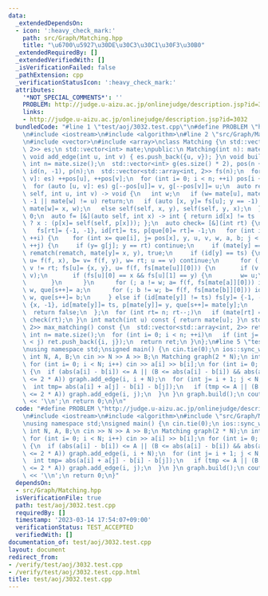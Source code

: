 ```yaml
---
data:
  _extendedDependsOn:
  - icon: ':heavy_check_mark:'
    path: src/Graph/Matching.hpp
    title: "\u6700\u5927\u30DE\u30C3\u30C1\u30F3\u30B0"
  _extendedRequiredBy: []
  _extendedVerifiedWith: []
  _isVerificationFailed: false
  _pathExtension: cpp
  _verificationStatusIcon: ':heavy_check_mark:'
  attributes:
    '*NOT_SPECIAL_COMMENTS*': ''
    PROBLEM: http://judge.u-aizu.ac.jp/onlinejudge/description.jsp?id=3032
    links:
    - http://judge.u-aizu.ac.jp/onlinejudge/description.jsp?id=3032
  bundledCode: "#line 1 \"test/aoj/3032.test.cpp\"\n#define PROBLEM \"http://judge.u-aizu.ac.jp/onlinejudge/description.jsp?id=3032\"\
    \n#include <iostream>\n#include <algorithm>\n#line 2 \"src/Graph/Matching.hpp\"\
    \n#include <vector>\n#include <array>\nclass Matching {\n std::vector<std::array<int,\
    \ 2>> es;\n std::vector<int> mate;\npublic:\n Matching(int n): mate(n, -1) {}\n\
    \ void add_edge(int u, int v) { es.push_back({u, v}); }\n void build() {\n  const\
    \ int n= mate.size();\n  std::vector<int> g(es.size() * 2), pos(n + 1), que(n),\
    \ id(n, -1), p(n);\n  std::vector<std::array<int, 2>> fs(n);\n  for (auto [u,\
    \ v]: es) ++pos[u], ++pos[v];\n  for (int i= 0; i < n; ++i) pos[i + 1]+= pos[i];\n\
    \  for (auto [u, v]: es) g[--pos[u]]= v, g[--pos[v]]= u;\n  auto rematch= [&](auto\
    \ self, int u, int v) -> void {\n   int w;\n   if (w= mate[u], mate[u]= v; w ==\
    \ -1 || mate[w] != u) return;\n   if (auto [x, y]= fs[u]; y == -1) self(self,\
    \ mate[w]= x, w);\n   else self(self, x, y), self(self, y, x);\n  };\n  int ts=\
    \ 0;\n  auto f= [&](auto self, int x) -> int { return id[x] != ts || p[x] == -1\
    \ ? x : (p[x]= self(self, p[x])); };\n  auto check= [&](int rt) {\n   int s= 1;\n\
    \   fs[rt]= {-1, -1}, id[rt]= ts, p[que[0]= rt]= -1;\n   for (int i= 0; i < s;\
    \ ++i) {\n    for (int x= que[i], j= pos[x], y, u, v, w, a, b; j < pos[x + 1];\
    \ ++j) {\n     if (y= g[j]; y == rt) continue;\n     if (mate[y] == -1) return\
    \ rematch(rematch, mate[y]= x, y), true;\n     if (id[y] == ts) {\n      if (a=\
    \ u= f(f, x), b= v= f(f, y), w= rt; u == v) continue;\n      for (; u != rt ||\
    \ v != rt; fs[u]= {x, y}, u= f(f, fs[mate[u]][0])) {\n       if (v != rt) std::swap(u,\
    \ v);\n       if (fs[u][0] == x && fs[u][1] == y) {\n        w= u;\n        break;\n\
    \       }\n      }\n      for (; a != w; a= f(f, fs[mate[a]][0])) id[a]= ts, p[a]=\
    \ w, que[s++]= a;\n      for (; b != w; b= f(f, fs[mate[b]][0])) id[b]= ts, p[b]=\
    \ w, que[s++]= b;\n     } else if (id[mate[y]] != ts) fs[y]= {-1, -1}, fs[mate[y]]=\
    \ {x, -1}, id[mate[y]]= ts, p[mate[y]]= y, que[s++]= mate[y];\n    }\n   }\n \
    \  return false;\n  };\n  for (int rt= n; rt--;)\n   if (mate[rt] == -1) ts+=\
    \ check(rt);\n }\n int match(int u) const { return mate[u]; }\n std::vector<std::array<int,\
    \ 2>> max_matching() const {\n  std::vector<std::array<int, 2>> ret;\n  const\
    \ int n= mate.size();\n  for (int i= 0; i < n; ++i)\n   if (int j= mate[i]; i\
    \ < j) ret.push_back({i, j});\n  return ret;\n }\n};\n#line 5 \"test/aoj/3032.test.cpp\"\
    \nusing namespace std;\nsigned main() {\n cin.tie(0);\n ios::sync_with_stdio(0);\n\
    \ int N, A, B;\n cin >> N >> A >> B;\n Matching graph(2 * N);\n int a[N], b[N];\n\
    \ for (int i= 0; i < N; i++) cin >> a[i] >> b[i];\n for (int i= 0; i < N; i++)\
    \ {\n  if (abs(a[i] - b[i]) <= A || (B <= abs(a[i] - b[i]) && abs(a[i] - b[i])\
    \ <= 2 * A)) graph.add_edge(i, i + N);\n  for (int j= i + 1; j < N; j++) {\n \
    \  int tmp= abs(a[i] + a[j] - b[i] - b[j]);\n   if (tmp <= A || (B <= tmp && tmp\
    \ <= 2 * A)) graph.add_edge(i, j);\n  }\n }\n graph.build();\n cout << graph.max_matching().size()\
    \ << '\\n';\n return 0;\n}\n"
  code: "#define PROBLEM \"http://judge.u-aizu.ac.jp/onlinejudge/description.jsp?id=3032\"\
    \n#include <iostream>\n#include <algorithm>\n#include \"src/Graph/Matching.hpp\"\
    \nusing namespace std;\nsigned main() {\n cin.tie(0);\n ios::sync_with_stdio(0);\n\
    \ int N, A, B;\n cin >> N >> A >> B;\n Matching graph(2 * N);\n int a[N], b[N];\n\
    \ for (int i= 0; i < N; i++) cin >> a[i] >> b[i];\n for (int i= 0; i < N; i++)\
    \ {\n  if (abs(a[i] - b[i]) <= A || (B <= abs(a[i] - b[i]) && abs(a[i] - b[i])\
    \ <= 2 * A)) graph.add_edge(i, i + N);\n  for (int j= i + 1; j < N; j++) {\n \
    \  int tmp= abs(a[i] + a[j] - b[i] - b[j]);\n   if (tmp <= A || (B <= tmp && tmp\
    \ <= 2 * A)) graph.add_edge(i, j);\n  }\n }\n graph.build();\n cout << graph.max_matching().size()\
    \ << '\\n';\n return 0;\n}"
  dependsOn:
  - src/Graph/Matching.hpp
  isVerificationFile: true
  path: test/aoj/3032.test.cpp
  requiredBy: []
  timestamp: '2023-03-14 17:54:07+09:00'
  verificationStatus: TEST_ACCEPTED
  verifiedWith: []
documentation_of: test/aoj/3032.test.cpp
layout: document
redirect_from:
- /verify/test/aoj/3032.test.cpp
- /verify/test/aoj/3032.test.cpp.html
title: test/aoj/3032.test.cpp
---
```

